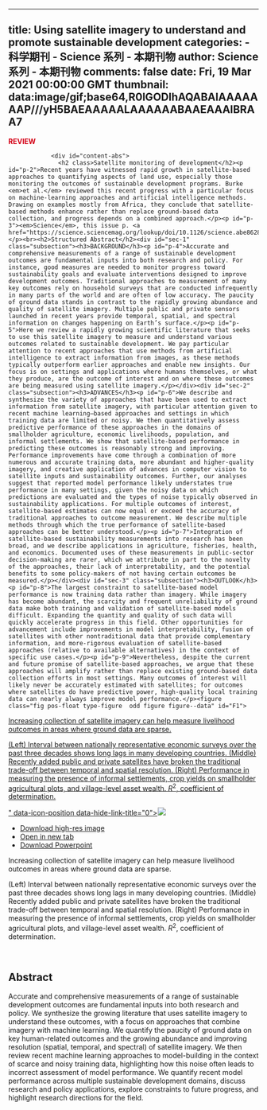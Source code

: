 
---
title: Using satellite imagery to understand and promote sustainable development
categories: 
    - 科学期刊
    - Science 系列 - 本期刊物
author: Science 系列 - 本期刊物
comments: false
date: Fri, 19 Mar 2021 00:00:00 GMT
thumbnail: data:image/gif;base64,R0lGODlhAQABAIAAAAAAAP///yH5BAEAAAAALAAAAAABAAEAAAIBRAA7
---

<div>   
<div id="content-section">
                  <span style="color: #d40016; text-transform: uppercase; font-weight: 700;">Review</span>
                </div>
                
                <div id="content-abs">
                  <h2 class>Satellite monitoring of development</h2><p id="p-2">Recent years have witnessed rapid growth in satellite-based approaches to quantifying aspects of land use, especially those monitoring the outcomes of sustainable development programs. Burke <em>et al.</em> reviewed this recent progress with a particular focus on machine-learning approaches and artificial intelligence methods. Drawing on examples mostly from Africa, they conclude that satellite-based methods enhance rather than replace ground-based data collection, and progress depends on a combined approach.</p><p id="p-3"><em>Science</em>, this issue p. <a href="https://science.sciencemag.org/lookup/doi/10.1126/science.abe8628">eabe8628</a></p><br><h2>Structured Abstract</h2><div id="sec-1" class="subsection"><h3>BACKGROUND</h3><p id="p-4">Accurate and comprehensive measurements of a range of sustainable development outcomes are fundamental inputs into both research and policy. For instance, good measures are needed to monitor progress toward sustainability goals and evaluate interventions designed to improve development outcomes. Traditional approaches to measurement of many key outcomes rely on household surveys that are conducted infrequently in many parts of the world and are often of low accuracy. The paucity of ground data stands in contrast to the rapidly growing abundance and quality of satellite imagery. Multiple public and private sensors launched in recent years provide temporal, spatial, and spectral information on changes happening on Earth’s surface.</p><p id="p-5">Here we review a rapidly growing scientific literature that seeks to use this satellite imagery to measure and understand various outcomes related to sustainable development. We pay particular attention to recent approaches that use methods from artificial intelligence to extract information from images, as these methods typically outperform earlier approaches and enable new insights. Our focus is on settings and applications where humans themselves, or what they produce, are the outcome of interest and on where these outcomes are being measured using satellite imagery.</p></div><div id="sec-2" class="subsection"><h3>ADVANCES</h3><p id="p-6">We describe and synthesize the variety of approaches that have been used to extract information from satellite imagery, with particular attention given to recent machine learning–based approaches and settings in which training data are limited or noisy. We then quantitatively assess predictive performance of these approaches in the domains of smallholder agriculture, economic livelihoods, population, and informal settlements. We show that satellite-based performance in predicting these outcomes is reasonably strong and improving. Performance improvements have come through a combination of more numerous and accurate training data, more abundant and higher-quality imagery, and creative application of advances in computer vision to satellite inputs and sustainability outcomes. Further, our analyses suggest that reported model performance likely understates true performance in many settings, given the noisy data on which predictions are evaluated and the types of noise typically observed in sustainability applications. For multiple outcomes of interest, satellite-based estimates can now equal or exceed the accuracy of traditional approaches to outcome measurement. We describe multiple methods through which the true performance of satellite-based approaches can be better understood.</p><p id="p-7">Integration of satellite-based sustainability measurements into research has been broad, and we describe applications in agriculture, fisheries, health, and economics. Documented uses of these measurements in public-sector decision-making are rarer, which we attribute in part to the novelty of the approaches, their lack of interpretability, and the potential benefits to some policy-makers of not having certain outcomes be measured.</p></div><div id="sec-3" class="subsection"><h3>OUTLOOK</h3><p id="p-8">The largest constraint to satellite-based model performance is now training data rather than imagery. While imagery has become abundant, the scarcity and frequent unreliability of ground data make both training and validation of satellite-based models difficult. Expanding the quantity and quality of such data will quickly accelerate progress in this field. Other opportunities for advancement include improvements in model interpretability, fusion of satellites with other nontraditional data that provide complementary information, and more-rigorous evaluation of satellite-based approaches (relative to available alternatives) in the context of specific use cases.</p><p id="p-9">Nevertheless, despite the current and future promise of satellite-based approaches, we argue that these approaches will amplify rather than replace existing ground-based data collection efforts in most settings. Many outcomes of interest will likely never be accurately estimated with satellites; for outcomes where satellites do have predictive power, high-quality local training data can nearly always improve model performance.</p><figure class="fig pos-float type-figure  odd figure figure--data" id="F1">
  <div class="figure__head highwire-figure">
    <div class="fig-inline"><a href="https://science.sciencemag.org/content/sci/371/6535/eabe8628/F1.large.jpg?width=800&height=600&carousel=1" title="Increasing collection of satellite imagery can help measure livelihood outcomes in areas where ground data are sparse. (Left) Interval between nationally representative economic surveys over the past three decades shows long lags in many developing countries. (Middle) Recently added public and private satellites have broken the traditional trade-off between temporal and spatial resolution. (Right) Performance in measuring the presence of informal settlements, crop yields on smallholder agricultural plots, and village-level asset wealth. R2, coefficient of determination." class="fragment-images colorbox-load" rel="gallery-fragment-images-1004477891" data-figure-caption="<div class="highwire-markup"><span class="caption-title">Increasing collection of satellite imagery can help measure livelihood outcomes in areas where ground data are sparse.</span><p id="p-10" class="first-child">(Left) Interval between nationally representative economic surveys over the past three decades shows long lags in many developing countries. (Middle) Recently added public and private satellites have broken the traditional trade-off between temporal and spatial resolution. (Right) Performance in measuring the presence of informal settlements, crop yields on smallholder agricultural plots, and village-level asset wealth. <em>R</em><sup>2</sup>, coefficient of determination.</p><div class="sb-div caption-clear"/></div>" data-icon-position data-hide-link-title="0"><span class="hw-responsive-img"><img class="fragment-image lazyload" aria-describedby="F1-caption" src="data:image/gif;base64,R0lGODlhAQABAIAAAAAAAP///yH5BAEAAAAALAAAAAABAAEAAAIBRAA7" data-src="https://science.sciencemag.org/content/sci/371/6535/eabe8628/F1.medium.gif" referrerpolicy="no-referrer"><noscript><img class="fragment-image" aria-describedby="F1-caption" src="https://science.sciencemag.org/content/sci/371/6535/eabe8628/F1.medium.gif"/></noscript></span></a></div>        <div class="figure__options">
      <ul class="highwire-figure-links"><li class="0 first"><a href="https://science.sciencemag.org/content/sci/371/6535/eabe8628/F1.large.jpg?download=true" class="highwire-figure-link highwire-figure-link-download link-icon" title="Download Figure1"><i class="fa fa-download"></i> <span class="title">Download high-res image</span></a></li>
<li class="1"><a href="https://science.sciencemag.org/content/sci/371/6535/eabe8628/F1.large.jpg" class="highwire-figure-link highwire-figure-link-newtab link-icon" target="_blank"><i class="fa fa-external-link"></i> <span class="title">Open in new tab</span></a></li>
<li class="2 last"><a href="https://science.sciencemag.org/highwire/powerpoint/758442" class="highwire-figure-link highwire-figure-link-ppt link-icon"><i class="fa fa-download"></i> <span class="title">Download Powerpoint</span></a></li>
</ul>    </div>
      </div>
    <figcaption class="fig-caption" id="F1-caption">
    <span class="caption-title">Increasing collection of satellite imagery can help measure livelihood outcomes in areas where ground data are sparse.</span><p id="p-10" class="first-child">(Left) Interval between nationally representative economic surveys over the past three decades shows long lags in many developing countries. (Middle) Recently added public and private satellites have broken the traditional trade-off between temporal and spatial resolution. (Right) Performance in measuring the presence of informal settlements, crop yields on smallholder agricultural plots, and village-level asset wealth. <em>R</em><sup>2</sup>, coefficient of determination.</p><div class="sb-div caption-clear"></div>  </figcaption>
  </figure></div><br><h2>Abstract</h2><p id="p-11">Accurate and comprehensive measurements of a range of sustainable development outcomes are fundamental inputs into both research and policy. We synthesize the growing literature that uses satellite imagery to understand these outcomes, with a focus on approaches that combine imagery with machine learning. We quantify the paucity of ground data on key human-related outcomes and the growing abundance and improving resolution (spatial, temporal, and spectral) of satellite imagery. We then review recent machine learning approaches to model-building in the context of scarce and noisy training data, highlighting how this noise often leads to incorrect assessment of model performance. We quantify recent model performance across multiple sustainable development domains, discuss research and policy applications, explore constraints to future progress, and highlight research directions for the field.</p>
                </div>
                  
</div>
            